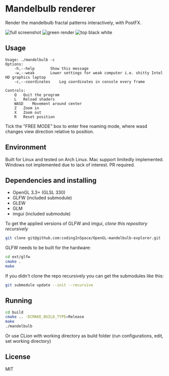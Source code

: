 # Mandelbulb renderer
Render the mandelbulb fractal patterns interactively, with PostFX.

![full screenshot](https://github.com/codingInSpace/OpenGL-mandelbulb-explorer/blob/master/screenshots/full_shot.png)
![green render](https://github.com/codingInSpace/OpenGL-mandelbulb-explorer/blob/master/screenshots/green.png)
![top black white](https://github.com/codingInSpace/OpenGL-mandelbulb-explorer/blob/master/screenshots/top_bw.png)

## Usage
```
Usage: ./mandelbulb -c
Options:
	-h,--help		Show this message
	-w,--weak 		Lower settings for weak computer i.e. shitty Intel HD graphics laptop
	-c,--coordinates 	Log coordinates in console every frame 

Controls:
	Q 	Quit the program
	L 	Reload shaders
	WASD 	Movement around center
	Z 	Zoom in
	X 	Zoom out
	R 	Reset position

```

Tick the "FREE MODE" box to enter free roaming mode, where wasd changes view direction relative to position.

## Environment
Built for Linux and tested on Arch Linux. Mac support limitedly implemented. Windows not implemented due to lack of interest. PR required.

## Dependencies and installing
- OpenGL 3.3+ (GLSL 330)
- GLFW (included submodule)
- GLEW
- GLM
- imgui (included submodule)

To get the applied versions of GLFW and imgui, *clone this repository recursively*

```sh
git clone git@github.com:codingInSpace/OpenGL-mandelbulb-explorer.git --recursive
```

GLFW needs to be built for the hardware:
```sh
cd ext/glfw
cmake .
make
```

If you didn't clone the repo recursively you can get the submodules like this:
```sh
git submodule update --init --recursive
```

## Running
```sh
cd build
cmake .. -DCMAKE_BUILD_TYPE=Release
make
./mandelbulb
```

Or use CLion with working directory as build folder (run configurations, edit, set working directory)

## License
MIT

